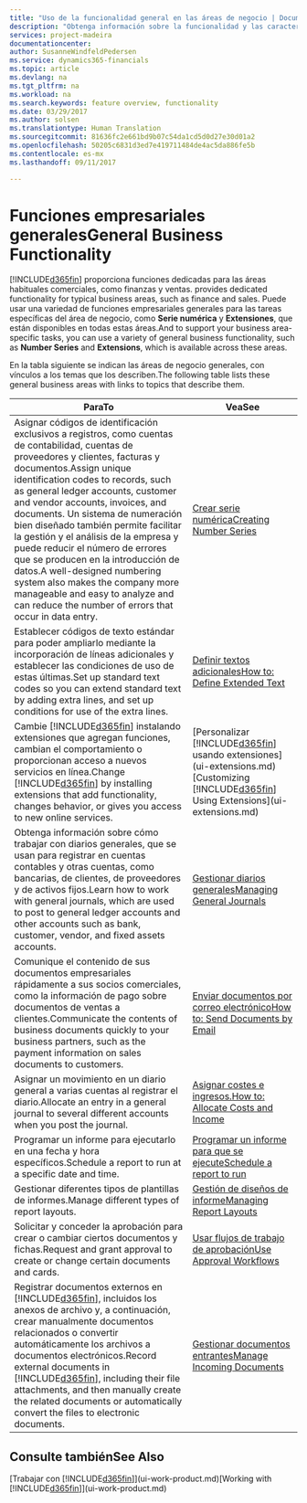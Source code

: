 ```yaml
---
title: "Uso de la funcionalidad general en las áreas de negocio | Documentos de Microsoft"
description: "Obtenga información sobre la funcionalidad y las características que se usan en varias áreas de negocio en Dynamics 365 for Financials."
services: project-madeira
documentationcenter: 
author: SusanneWindfeldPedersen
ms.service: dynamics365-financials
ms.topic: article
ms.devlang: na
ms.tgt_pltfrm: na
ms.workload: na
ms.search.keywords: feature overview, functionality
ms.date: 03/29/2017
ms.author: solsen
ms.translationtype: Human Translation
ms.sourcegitcommit: 81636fc2e661bd9b07c54da1cd5d0d27e30d01a2
ms.openlocfilehash: 50205c6831d3ed7e419711484de4ac5da886fe5b
ms.contentlocale: es-mx
ms.lasthandoff: 09/11/2017

---
```

# <a name="general-business-functionality"></a><span data-ttu-id="c1606-103">Funciones empresariales generales</span><span class="sxs-lookup"><span data-stu-id="c1606-103">General Business Functionality</span></span>
[!INCLUDE[d365fin](includes/d365fin_md.md)]<span data-ttu-id="c1606-104"> proporciona funciones dedicadas para las áreas habituales comerciales, como finanzas y ventas.</span><span class="sxs-lookup"><span data-stu-id="c1606-104"> provides dedicated functionality for typical business areas, such as finance and sales.</span></span> <span data-ttu-id="c1606-105">Puede usar una variedad de funciones empresariales generales para las tareas específicas del área de negocio, como **Serie numérica** y **Extensiones**, que están disponibles en todas estas áreas.</span><span class="sxs-lookup"><span data-stu-id="c1606-105">And to support your business area-specific tasks, you can use a variety of general business functionality, such as **Number Series** and **Extensions**, which is available across these areas.</span></span>

<span data-ttu-id="c1606-106">En la tabla siguiente se indican las áreas de negocio generales, con vínculos a los temas que los describen.</span><span class="sxs-lookup"><span data-stu-id="c1606-106">The following table lists these general business areas with links to topics that describe them.</span></span>

| <span data-ttu-id="c1606-107">Para</span><span class="sxs-lookup"><span data-stu-id="c1606-107">To</span></span> | <span data-ttu-id="c1606-108">Vea</span><span class="sxs-lookup"><span data-stu-id="c1606-108">See</span></span> |
| --- | --- |
| <span data-ttu-id="c1606-109">Asignar códigos de identificación exclusivos a registros, como cuentas de contabilidad, cuentas de proveedores y clientes, facturas y documentos.</span><span class="sxs-lookup"><span data-stu-id="c1606-109">Assign unique identification codes to records, such as general ledger accounts, customer and vendor accounts, invoices, and documents.</span></span> <span data-ttu-id="c1606-110">Un sistema de numeración bien diseñado también permite facilitar la gestión y el análisis de la empresa y puede reducir el número de errores que se producen en la introducción de datos.</span><span class="sxs-lookup"><span data-stu-id="c1606-110">A well-designed numbering system also makes the company more manageable and easy to analyze and can reduce the number of errors that occur in data entry.</span></span> |[<span data-ttu-id="c1606-111">Crear serie numérica</span><span class="sxs-lookup"><span data-stu-id="c1606-111">Creating Number Series</span></span>](ui-create-number-series.md) |
| <span data-ttu-id="c1606-112">Establecer códigos de texto estándar para poder ampliarlo mediante la incorporación de líneas adicionales y establecer las condiciones de uso de estas últimas.</span><span class="sxs-lookup"><span data-stu-id="c1606-112">Set up standard text codes so you can extend standard text by adding extra lines, and set up conditions for use of the extra lines.</span></span> |[<span data-ttu-id="c1606-113">Definir textos adicionales</span><span class="sxs-lookup"><span data-stu-id="c1606-113">How to: Define Extended Text</span></span>](ui-how-define-ext-text.md) |
| <span data-ttu-id="c1606-114">Cambie [!INCLUDE[d365fin](includes/d365fin_md.md)] instalando extensiones que agregan funciones, cambian el comportamiento o proporcionan acceso a nuevos servicios en línea.</span><span class="sxs-lookup"><span data-stu-id="c1606-114">Change [!INCLUDE[d365fin](includes/d365fin_md.md)] by installing extensions that add functionality, changes behavior, or gives you access to new online services.</span></span> |<span data-ttu-id="c1606-115">[Personalizar [!INCLUDE[d365fin](includes/d365fin_md.md)] usando extensiones](ui-extensions.md)</span><span class="sxs-lookup"><span data-stu-id="c1606-115">[Customizing [!INCLUDE[d365fin](includes/d365fin_md.md)] Using Extensions](ui-extensions.md)</span></span> |
| <span data-ttu-id="c1606-116">Obtenga información sobre cómo trabajar con diarios generales, que se usan para registrar en cuentas contables y otras cuentas, como bancarias, de clientes, de proveedores y de activos fijos.</span><span class="sxs-lookup"><span data-stu-id="c1606-116">Learn how to work with general journals, which are used to post to general ledger accounts and other accounts such as bank, customer, vendor, and fixed assets accounts.</span></span> |[<span data-ttu-id="c1606-117">Gestionar diarios generales</span><span class="sxs-lookup"><span data-stu-id="c1606-117">Managing General Journals</span></span>](ui-work-general-journals.md) |
| <span data-ttu-id="c1606-118">Comunique el contenido de sus documentos empresariales rápidamente a sus socios comerciales, como la información de pago sobre documentos de ventas a clientes.</span><span class="sxs-lookup"><span data-stu-id="c1606-118">Communicate the contents of business documents quickly to your business partners, such as the payment information on sales documents to customers.</span></span> |[<span data-ttu-id="c1606-119">Enviar documentos por correo electrónico</span><span class="sxs-lookup"><span data-stu-id="c1606-119">How to: Send Documents by Email</span></span>](ui-how-send-documents-email.md) |
| <span data-ttu-id="c1606-120">Asignar un movimiento en un diario general a varias cuentas al registrar el diario.</span><span class="sxs-lookup"><span data-stu-id="c1606-120">Allocate an entry in a general journal to several different accounts when you post the journal.</span></span> |[<span data-ttu-id="c1606-121">Asignar costes e ingresos.</span><span class="sxs-lookup"><span data-stu-id="c1606-121">How to: Allocate Costs and Income</span></span>](year-allocate-costs-income.md) |
| <span data-ttu-id="c1606-122">Programar un informe para ejecutarlo en una fecha y hora específicos.</span><span class="sxs-lookup"><span data-stu-id="c1606-122">Schedule a report to run at a specific date and time.</span></span> |[<span data-ttu-id="c1606-123">Programar un informe para que se ejecute</span><span class="sxs-lookup"><span data-stu-id="c1606-123">Schedule a report to run</span></span>](ui-schedule-report.md) |
| <span data-ttu-id="c1606-124">Gestionar diferentes tipos de plantillas de informes.</span><span class="sxs-lookup"><span data-stu-id="c1606-124">Manage different types of report layouts.</span></span> |[<span data-ttu-id="c1606-125">Gestión de diseños de informe</span><span class="sxs-lookup"><span data-stu-id="c1606-125">Managing Report Layouts</span></span>](ui-manage-report-layouts.md) |
| <span data-ttu-id="c1606-126">Solicitar y conceder la aprobación para crear o cambiar ciertos documentos y fichas.</span><span class="sxs-lookup"><span data-stu-id="c1606-126">Request and grant approval to create or change certain documents and cards.</span></span> |[<span data-ttu-id="c1606-127">Usar flujos de trabajo de aprobación</span><span class="sxs-lookup"><span data-stu-id="c1606-127">Use Approval Workflows</span></span>](across-how-use-approval-workflows.md) |
| <span data-ttu-id="c1606-128">Registrar documentos externos en [!INCLUDE[d365fin](includes/d365fin_md.md)], incluidos los anexos de archivo y, a continuación, crear manualmente documentos relacionados o convertir automáticamente los archivos a documentos electrónicos.</span><span class="sxs-lookup"><span data-stu-id="c1606-128">Record external documents in [!INCLUDE[d365fin](includes/d365fin_md.md)], including their file attachments, and then manually create the related documents or automatically convert the files to electronic documents.</span></span> |[<span data-ttu-id="c1606-129">Gestionar documentos entrantes</span><span class="sxs-lookup"><span data-stu-id="c1606-129">Manage Incoming Documents</span></span>](across-income-documents.md) |

## <a name="see-also"></a><span data-ttu-id="c1606-130">Consulte también</span><span class="sxs-lookup"><span data-stu-id="c1606-130">See Also</span></span>
<span data-ttu-id="c1606-131">[Trabajar con [!INCLUDE[d365fin](includes/d365fin_md.md)]](ui-work-product.md)</span><span class="sxs-lookup"><span data-stu-id="c1606-131">[Working with [!INCLUDE[d365fin](includes/d365fin_md.md)]](ui-work-product.md)</span></span>

